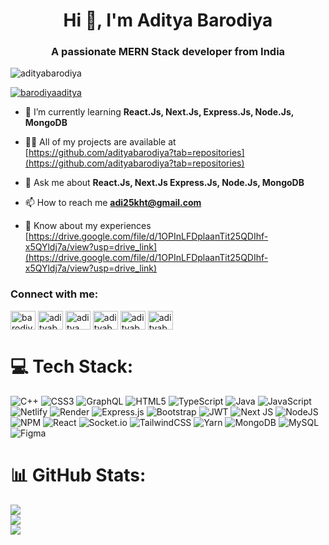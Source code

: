 <h1 align="center">Hi 👋, I'm Aditya Barodiya</h1>
<h3 align="center">A passionate MERN Stack developer from India</h3>

<p align="left"> <img src="https://komarev.com/ghpvc/?username=adityabarodiya&label=Profile%20views&color=0e75b6&style=flat" alt="adityabarodiya" /> </p>

<p align="left"> <a href="https://twitter.com/barodiyaaditya" target="blank"><img src="https://img.shields.io/twitter/follow/barodiyaaditya?logo=twitter&style=for-the-badge" alt="barodiyaaditya" /></a> </p>

- 🌱 I’m currently learning **React.Js, Next.Js, Express.Js, Node.Js, MongoDB**

- 👨‍💻 All of my projects are available at [https://github.com/adityabarodiya?tab=repositories](https://github.com/adityabarodiya?tab=repositories)

- 💬 Ask me about **React.Js, Next.Js Express.Js, Node.Js, MongoDB**

- 📫 How to reach me **adi25kht@gmail.com**

- 📄 Know about my experiences [https://drive.google.com/file/d/1OPInLFDplaanTit25QDIhf-x5QYldj7a/view?usp=drive_link](https://drive.google.com/file/d/1OPInLFDplaanTit25QDIhf-x5QYldj7a/view?usp=drive_link)

<h3 align="left">Connect with me:</h3>
<p align="left">
<a href="https://twitter.com/barodiyaaditya" target="blank"><img align="center" src="https://raw.githubusercontent.com/rahuldkjain/github-profile-readme-generator/master/src/images/icons/Social/twitter.svg" alt="barodiyaaditya" height="30" width="40" /></a>
<a href="https://linkedin.com/in/adityabarodiya" target="blank"><img align="center" src="https://raw.githubusercontent.com/rahuldkjain/github-profile-readme-generator/master/src/images/icons/Social/linked-in-alt.svg" alt="adityabarodiya" height="30" width="40" /></a>
<a href="https://instagram.com/aditya_barodiya" target="blank"><img align="center" src="https://raw.githubusercontent.com/rahuldkjain/github-profile-readme-generator/master/src/images/icons/Social/instagram.svg" alt="aditya_barodiya" height="30" width="40" /></a>
<a href="https://www.codechef.com/users/adityabarodiya" target="blank"><img align="center" src="https://cdn.jsdelivr.net/npm/simple-icons@3.1.0/icons/codechef.svg" alt="adityabarodiya" height="30" width="40" /></a>
<a href="https://codeforces.com/profile/adityabarodiya" target="blank"><img align="center" src="https://raw.githubusercontent.com/rahuldkjain/github-profile-readme-generator/master/src/images/icons/Social/codeforces.svg" alt="adityabarodiya" height="30" width="40" /></a>
<a href="https://www.leetcode.com/adityabarodiya" target="blank"><img align="center" src="https://raw.githubusercontent.com/rahuldkjain/github-profile-readme-generator/master/src/images/icons/Social/leet-code.svg" alt="adityabarodiya" height="30" width="40" /></a>
</p>

# 💻 Tech Stack:
![C++](https://img.shields.io/badge/c++-%2300599C.svg?style=for-the-badge&logo=c%2B%2B&logoColor=white) ![CSS3](https://img.shields.io/badge/css3-%231572B6.svg?style=for-the-badge&logo=css3&logoColor=white) ![GraphQL](https://img.shields.io/badge/-GraphQL-E10098?style=for-the-badge&logo=graphql&logoColor=white) ![HTML5](https://img.shields.io/badge/html5-%23E34F26.svg?style=for-the-badge&logo=html5&logoColor=white) ![TypeScript](https://img.shields.io/badge/typescript-%23007ACC.svg?style=for-the-badge&logo=typescript&logoColor=white) ![Java](https://img.shields.io/badge/java-%23ED8B00.svg?style=for-the-badge&logo=openjdk&logoColor=white) ![JavaScript](https://img.shields.io/badge/javascript-%23323330.svg?style=for-the-badge&logo=javascript&logoColor=%23F7DF1E) ![Netlify](https://img.shields.io/badge/netlify-%23000000.svg?style=for-the-badge&logo=netlify&logoColor=#00C7B7) ![Render](https://img.shields.io/badge/Render-%46E3B7.svg?style=for-the-badge&logo=render&logoColor=white) ![Express.js](https://img.shields.io/badge/express.js-%23404d59.svg?style=for-the-badge&logo=express&logoColor=%2361DAFB) ![Bootstrap](https://img.shields.io/badge/bootstrap-%238511FA.svg?style=for-the-badge&logo=bootstrap&logoColor=white) ![JWT](https://img.shields.io/badge/JWT-black?style=for-the-badge&logo=JSON%20web%20tokens) ![Next JS](https://img.shields.io/badge/Next-black?style=for-the-badge&logo=next.js&logoColor=white) ![NodeJS](https://img.shields.io/badge/node.js-6DA55F?style=for-the-badge&logo=node.js&logoColor=white) ![NPM](https://img.shields.io/badge/NPM-%23CB3837.svg?style=for-the-badge&logo=npm&logoColor=white) ![React](https://img.shields.io/badge/react-%2320232a.svg?style=for-the-badge&logo=react&logoColor=%2361DAFB) ![Socket.io](https://img.shields.io/badge/Socket.io-black?style=for-the-badge&logo=socket.io&badgeColor=010101) ![TailwindCSS](https://img.shields.io/badge/tailwindcss-%2338B2AC.svg?style=for-the-badge&logo=tailwind-css&logoColor=white) ![Yarn](https://img.shields.io/badge/yarn-%232C8EBB.svg?style=for-the-badge&logo=yarn&logoColor=white) ![MongoDB](https://img.shields.io/badge/MongoDB-%234ea94b.svg?style=for-the-badge&logo=mongodb&logoColor=white) ![MySQL](https://img.shields.io/badge/mysql-%2300000f.svg?style=for-the-badge&logo=mysql&logoColor=white) ![Figma](https://img.shields.io/badge/figma-%23F24E1E.svg?style=for-the-badge&logo=figma&logoColor=white)


# 📊 GitHub Stats:
![](https://github-readme-stats.vercel.app/api?username=adityabarodiya&theme=dark&hide_border=false&include_all_commits=true&count_private=true)<br/>
![](https://github-readme-streak-stats.herokuapp.com/?user=adityabarodiya&theme=dark&hide_border=false)<br/>
![](https://github-readme-stats.vercel.app/api/top-langs/?username=adityabarodiya&theme=dark&hide_border=false&include_all_commits=true&count_private=true&layout=compact)


